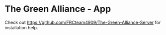 # The Green Alliance - App

Check out https://github.com/FRCteam4909/The-Green-Alliance-Server for installation help.
